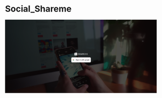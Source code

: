 # Social_Shareme
<img src="/shareme_frontend/public/login.png" alt="Alt text" title="Optional title" width="500px">
